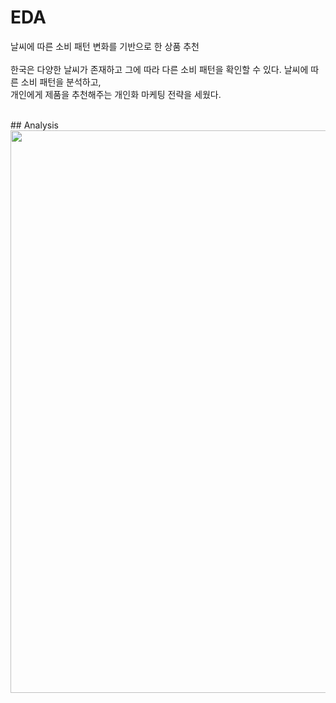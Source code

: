 # EDA
날씨에 따른 소비 패턴 변화를 기반으로 한 상품 추천
<br/><br/>
한국은 다양한 날씨가 존재하고 그에 따라 다른 소비 패턴을 확인할 수 있다. 날씨에 따른 소비 패턴을 분석하고, <br/>개인에게 제품을 추천해주는 개인화 마케팅 전략을 세웠다.

<br/>
## Analysis
<img src="https://user-images.githubusercontent.com/80519614/219804708-771f7a50-8872-4669-8288-73ad667c8d37.png" width="900"/>

